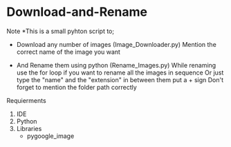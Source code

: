 # Download-and-Rename

Note
*This is a small pyhton script to;
* Download any number of images (Image_Downloader.py)
    Mention the correct name of the image you want
  
* And Rename them using python (Rename_Images.py)
  While renaming use the for loop if you want to rename all the images in sequence
  Or just type the "name" and the "extension" in between them put a + sign
  Don't forget to mention the folder path correctly

Requierments
1. IDE
2. Python
3. Libraries    
    * pygoogle_image
